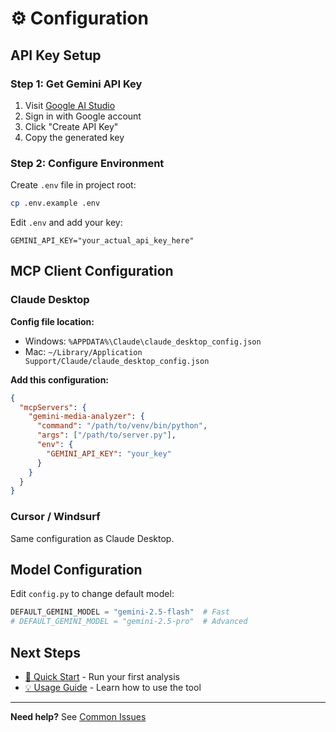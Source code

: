 # ⚙️ Configuration

## API Key Setup

### Step 1: Get Gemini API Key

1. Visit [Google AI Studio](https://makersuite.google.com/app/apikey)
2. Sign in with Google account
3. Click "Create API Key"
4. Copy the generated key

### Step 2: Configure Environment

Create `.env` file in project root:

```bash
cp .env.example .env
```

Edit `.env` and add your key:

```env
GEMINI_API_KEY="your_actual_api_key_here"
```

## MCP Client Configuration

### Claude Desktop

**Config file location:**

- Windows: `%APPDATA%\Claude\claude_desktop_config.json`
- Mac: `~/Library/Application Support/Claude/claude_desktop_config.json`

**Add this configuration:**

```json
{
  "mcpServers": {
    "gemini-media-analyzer": {
      "command": "/path/to/venv/bin/python",
      "args": ["/path/to/server.py"],
      "env": {
        "GEMINI_API_KEY": "your_key"
      }
    }
  }
}
```

### Cursor / Windsurf

Same configuration as Claude Desktop.

## Model Configuration

Edit `config.py` to change default model:

```python
DEFAULT_GEMINI_MODEL = "gemini-2.5-flash"  # Fast
# DEFAULT_GEMINI_MODEL = "gemini-2.5-pro"  # Advanced
```

## Next Steps

- [🚀 Quick Start](quick-start.md) - Run your first analysis
- [💡 Usage Guide](usage.md) - Learn how to use the tool

---

**Need help?** See [Common Issues](common-issues.md)

